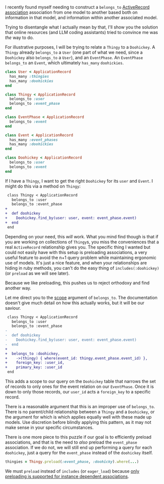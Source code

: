 I recently found myself needing to construct a `belongs_to` [ActiveRecord association](https://guides.rubyonrails.org/association_basics.html#associations-overview) association from one model to another based both on information in that model, and information within another associated model.

Trying to disentangle what I actually mean by that, I'll show you the solution that online resources (and LLM coding assistants) tried to convince me was _the_ way to do.

For illustrative purposes, I will be trying to relate a `Thingy` to a `Doohickey`. A `Thingy` already `belongs_to` a `User` (one part of what we need, since a `Doohickey` also `belongs_to` a `User`), and an `EventPhase`. An `EventPhase` `belongs_to` an `Event`, which ultimately `has_many` `doohickies`.

```ruby
class User < ApplicationRecord
  has_many :thingies
  has_many :doohickies
end

class Thingy < ApplicationRecord
  belongs_to :user
  belongs_to :event_phase
end

class EventPhase < ApplicationRecord
  belongs_to :event
end

class Event < ApplicationRecord
  has_many :event_phases
  has_many :doohickies
end

class Doohickey < ApplicationRecord
  belongs_to :user
  belongs_to :event
end
```

If I have a `Thingy`, I want to get the right `Doohickey` for its `user` and `Event`. I might do this via a method on `Thingy`:

```diff
 class Thingy < ApplicationRecord
   belongs_to :user
   belongs_to :event_phase
+
+  def doohickey
+    Doohickey.find_by(user: user, event: event_phase.event)
+  end
 end
```

Depending on your need, this _will_ work. What you mind find though is that if you are working on collections of `Thingy`s, you miss the conveniences that a real `ActiveRecord` relationship gives you. The specific thing I wanted but could not easily have with this setup is preloading associations, a very useful feature to avoid the n+1 query problem while maintaining ergonomic use of models. It's just a nice feature, and when your relationships are hiding in ruby methods, you can't do the easy thing of `includes(:doohickey)` (or `preload` as we will see later).

Because we like preloading, this pushes us to reject orthodoxy and find another way.

Let me direct you to the [scope](https://api.rubyonrails.org/v8.0.1/classes/ActiveRecord/Associations/ClassMethods.html#method-i-belongs_to-label-Scopes) argument of `belongs_to`. The documentation doesn't give much detail on how this actually works, but it will be our saviour.

```diff
 class Thingy < ApplicationRecord
   belongs_to :user
   belongs_to :event_phase
-
-  def doohickey
-    Doohickey.find_by(user: user, event: event_phase.event)
-  end
+
+  belongs_to :doohickey,
+    ->(thingy) { where(event_id: thingy.event_phase.event_id) },
+    foreign_key: :user_id,
+    primary_key: :user_id
 end
```

This adds a scope to our query on the `Doohickey` table that narrows the set of records to only ones for the event relation on our `EventPhase`. Once it is down to only those records, our `user_id` acts a `foreign_key` to a specific record.

There is a reasonable argument that this is an improper use of `belongs_to`. There is no parent/child relationship between a `Thingy` and a `Doohickey`, or the argument for which is which applies equally well with these made up models. Use discretion before blindly applying this pattern, as it may not make sense in your specific circumstances.

There is one more piece to this puzzle if our goal is to efficiently preload associations, and that is the need to _also_ preload the `event_phase` association. If we do not, we will still end up performing a query for each `doohickey`, just a query for the `event_phase` instead of the `doohickey` itself.

```ruby
thingies = Thingy.preload(:event_phase, :doohicky).where(...)
```

We must `preload` instead of `includes` (or `eager_load`) because [only preloading is supported for instance dependent associations](https://github.com/rails/rails/pull/42553).

